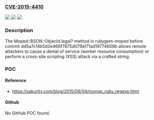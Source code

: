 ### [CVE-2015-4410](https://cve.mitre.org/cgi-bin/cvename.cgi?name=CVE-2015-4410)
![](https://img.shields.io/static/v1?label=Product&message=n%2Fa&color=blue)
![](https://img.shields.io/static/v1?label=Version&message=n%2Fa&color=blue)
![](https://img.shields.io/static/v1?label=Vulnerability&message=n%2Fa&color=brighgreen)

### Description

The Moped::BSON::ObjecId.legal? method in rubygem-moped before commit dd5a7c14b5d2e466f7875d079af71ad19774609b allows remote attackers to cause a denial of service (worker resource consumption) or perform a cross-site scripting (XSS) attack via a crafted string.

### POC

#### Reference
- https://sakurity.com/blog/2015/06/04/mongo_ruby_regexp.html

#### Github
No GitHub POC found.

